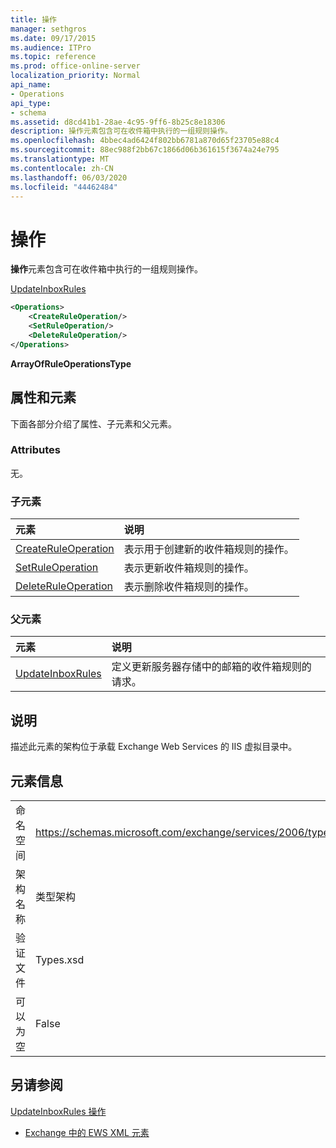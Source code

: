 ```yaml
---
title: 操作
manager: sethgros
ms.date: 09/17/2015
ms.audience: ITPro
ms.topic: reference
ms.prod: office-online-server
localization_priority: Normal
api_name:
- Operations
api_type:
- schema
ms.assetid: d8cd41b1-28ae-4c95-9ff6-8b25c8e18306
description: 操作元素包含可在收件箱中执行的一组规则操作。
ms.openlocfilehash: 4bbec4ad6424f802bb6781a870d65f23705e88c4
ms.sourcegitcommit: 88ec988f2bb67c1866d06b361615f3674a24e795
ms.translationtype: MT
ms.contentlocale: zh-CN
ms.lasthandoff: 06/03/2020
ms.locfileid: "44462484"
---
```

# <a name="operations"></a>操作

**操作**元素包含可在收件箱中执行的一组规则操作。 
  
[UpdateInboxRules](updateinboxrules.md)
  
```XML
<Operations>
    <CreateRuleOperation/>
    <SetRuleOperation/>
    <DeleteRuleOperation/>
</Operations>
```

 **ArrayOfRuleOperationsType**
## <a name="attributes-and-elements"></a>属性和元素

下面各部分介绍了属性、子元素和父元素。
  
### <a name="attributes"></a>Attributes

无。
  
### <a name="child-elements"></a>子元素

|**元素**|**说明**|
|:-----|:-----|
|[CreateRuleOperation](createruleoperation.md) <br/> |表示用于创建新的收件箱规则的操作。  <br/> |
|[SetRuleOperation](setruleoperation.md) <br/> |表示更新收件箱规则的操作。  <br/> |
|[DeleteRuleOperation](deleteruleoperation.md) <br/> |表示删除收件箱规则的操作。  <br/> |
   
### <a name="parent-elements"></a>父元素

|**元素**|**说明**|
|:-----|:-----|
|[UpdateInboxRules](updateinboxrules.md) <br/> |定义更新服务器存储中的邮箱的收件箱规则的请求。  <br/> |
   
## <a name="remarks"></a>说明

描述此元素的架构位于承载 Exchange Web Services 的 IIS 虚拟目录中。
  
## <a name="element-information"></a>元素信息

|||
|:-----|:-----|
|命名空间  <br/> |https://schemas.microsoft.com/exchange/services/2006/types  <br/> |
|架构名称  <br/> |类型架构  <br/> |
|验证文件  <br/> |Types.xsd  <br/> |
|可以为空  <br/> |False  <br/> |
   
## <a name="see-also"></a>另请参阅



[UpdateInboxRules 操作](updateinboxrules-operation.md)


- [Exchange 中的 EWS XML 元素](ews-xml-elements-in-exchange.md)


